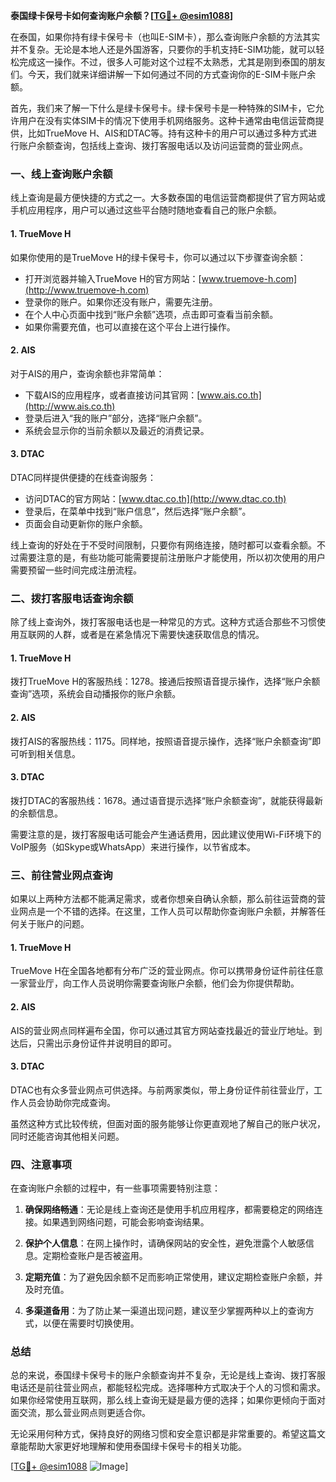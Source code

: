 **泰国绿卡保号卡如何查询账户余额？[[TG💪+ @esim1088](https://t.me/s/esim1088)]**

在泰国，如果你持有绿卡保号卡（也叫E-SIM卡），那么查询账户余额的方法其实并不复杂。无论是本地人还是外国游客，只要你的手机支持E-SIM功能，就可以轻松完成这一操作。不过，很多人可能对这个过程不太熟悉，尤其是刚到泰国的朋友们。今天，我们就来详细讲解一下如何通过不同的方式查询你的E-SIM卡账户余额。

首先，我们来了解一下什么是绿卡保号卡。绿卡保号卡是一种特殊的SIM卡，它允许用户在没有实体SIM卡的情况下使用手机网络服务。这种卡通常由电信运营商提供，比如TrueMove H、AIS和DTAC等。持有这种卡的用户可以通过多种方式进行账户余额查询，包括线上查询、拨打客服电话以及访问运营商的营业网点。

### **一、线上查询账户余额**

线上查询是最方便快捷的方式之一。大多数泰国的电信运营商都提供了官方网站或手机应用程序，用户可以通过这些平台随时随地查看自己的账户余额。

#### **1. TrueMove H**
如果你使用的是TrueMove H的绿卡保号卡，你可以通过以下步骤查询余额：
- 打开浏览器并输入TrueMove H的官方网站：[www.truemove-h.com](http://www.truemove-h.com)
- 登录你的账户。如果你还没有账户，需要先注册。
- 在个人中心页面中找到“账户余额”选项，点击即可查看当前余额。
- 如果你需要充值，也可以直接在这个平台上进行操作。

#### **2. AIS**
对于AIS的用户，查询余额也非常简单：
- 下载AIS的应用程序，或者直接访问其官网：[www.ais.co.th](http://www.ais.co.th)
- 登录后进入“我的账户”部分，选择“账户余额”。
- 系统会显示你的当前余额以及最近的消费记录。

#### **3. DTAC**
DTAC同样提供便捷的在线查询服务：
- 访问DTAC的官方网站：[www.dtac.co.th](http://www.dtac.co.th)
- 登录后，在菜单中找到“账户信息”，然后选择“账户余额”。
- 页面会自动更新你的账户余额。

线上查询的好处在于不受时间限制，只要你有网络连接，随时都可以查看余额。不过需要注意的是，有些功能可能需要提前注册账户才能使用，所以初次使用的用户需要预留一些时间完成注册流程。

### **二、拨打客服电话查询余额**

除了线上查询外，拨打客服电话也是一种常见的方式。这种方式适合那些不习惯使用互联网的人群，或者是在紧急情况下需要快速获取信息的情况。

#### **1. TrueMove H**
拨打TrueMove H的客服热线：1278。接通后按照语音提示操作，选择“账户余额查询”选项，系统会自动播报你的账户余额。

#### **2. AIS**
拨打AIS的客服热线：1175。同样地，按照语音提示操作，选择“账户余额查询”即可听到相关信息。

#### **3. DTAC**
拨打DTAC的客服热线：1678。通过语音提示选择“账户余额查询”，就能获得最新的余额信息。

需要注意的是，拨打客服电话可能会产生通话费用，因此建议使用Wi-Fi环境下的VoIP服务（如Skype或WhatsApp）来进行操作，以节省成本。

### **三、前往营业网点查询**

如果以上两种方法都不能满足需求，或者你想亲自确认余额，那么前往运营商的营业网点是一个不错的选择。在这里，工作人员可以帮助你查询账户余额，并解答任何关于账户的问题。

#### **1. TrueMove H**
TrueMove H在全国各地都有分布广泛的营业网点。你可以携带身份证件前往任意一家营业厅，向工作人员说明你需要查询账户余额，他们会为你提供帮助。

#### **2. AIS**
AIS的营业网点同样遍布全国，你可以通过其官方网站查找最近的营业厅地址。到达后，只需出示身份证件并说明目的即可。

#### **3. DTAC**
DTAC也有众多营业网点可供选择。与前两家类似，带上身份证件前往营业厅，工作人员会协助你完成查询。

虽然这种方式比较传统，但面对面的服务能够让你更直观地了解自己的账户状况，同时还能咨询其他相关问题。

### **四、注意事项**

在查询账户余额的过程中，有一些事项需要特别注意：

1. **确保网络畅通**：无论是线上查询还是使用手机应用程序，都需要稳定的网络连接。如果遇到网络问题，可能会影响查询结果。
   
2. **保护个人信息**：在网上操作时，请确保网站的安全性，避免泄露个人敏感信息。定期检查账户是否被盗用。

3. **定期充值**：为了避免因余额不足而影响正常使用，建议定期检查账户余额，并及时充值。

4. **多渠道备用**：为了防止某一渠道出现问题，建议至少掌握两种以上的查询方式，以便在需要时切换使用。

### **总结**

总的来说，泰国绿卡保号卡的账户余额查询并不复杂，无论是线上查询、拨打客服电话还是前往营业网点，都能轻松完成。选择哪种方式取决于个人的习惯和需求。如果你经常使用互联网，那么线上查询无疑是最方便的选择；如果你更倾向于面对面交流，那么营业网点则更适合你。

无论采用何种方式，保持良好的网络习惯和安全意识都是非常重要的。希望这篇文章能帮助大家更好地理解和使用泰国绿卡保号卡的相关功能。

[[TG💪+ @esim1088](https://t.me/s/esim1088) ![Image](https://i.postimg.cc/4NQfJmqS/Snipaste-2025-05-13-00-14-12.png)]